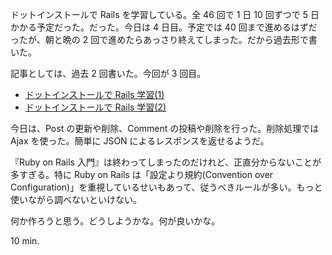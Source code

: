 ドットインストールで Rails を学習している。全 46 回で 1 日 10 回ずつで 5 日かかる予定だった。だった。今日は 4 日目。予定では 40 回まで進めるはずだったが、朝と晩の 2 回で進めたらあっさり終えてしまった。だから過去形で書いた。

記事としては、過去 2 回書いた。今回が 3 回目。

- [ドットインストールで Rails 学習(1)][rails-1]
- [ドットインストールで Rails 学習(2)][rails-2]

今日は、Post の更新や削除、Comment の投稿や削除を行った。削除処理では Ajax を使った。簡単に JSON によるレスポンスを返せるようだ。

『Ruby on Rails 入門』は終わってしまったのだけれど、正直分からないことが多すぎる。特に Ruby on Rails は「設定より規約(Convention over Configuration)」を重視しているせいもあって、従うべきルールが多い。もっと使いながら調べないといけない。

何か作ろうと思う。どうしようかな。何が良いかな。

10 min.

[rails-1]: http://bouzuya.github.io/2013/05/12/dotinstall-basic-rails/
[rails-2]: http://bouzuya.github.io/2013/05/13/dotinstall-rails-2/
